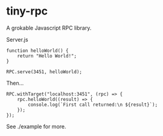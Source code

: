 # tiny-rpc
A grokable Javascript RPC library.

Server.js

    function helloWorld() {
        return "Hello World!";
    }

    RPC.serve(3451, helloWorld);
 
Then...

    RPC.withTarget("localhost:3451", (rpc) => {
        rpc.helloWorld((result) => {
            console.log(`First call returned:\n ${result}`);
        });
    });
  
See ./example for more.
  
